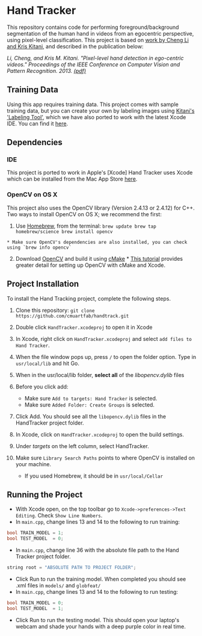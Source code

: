 # Hand Tracker
This repository contains code for performing foreground/background segmentation of the human hand in videos from an egocentric perspective, using pixel-level classification.  This project is based on [work by Cheng Li and Kris Kitani](http://www.cs.cmu.edu/~kkitani/datasets/), and described in the publication below: 

*Li, Cheng, and Kris M. Kitani. "Pixel-level hand detection in ego-centric videos." Proceedings of the IEEE Conference on Computer Vision and Pattern Recognition. 2013. [(pdf)](http://www.cs.cmu.edu/~kkitani/pdf/LK-CVPR13.pdf)*

## Training Data
Using this app requires training data.  This project comes with sample training data, but you can create your own by labeling images using [Kitani's 'Labeling Tool'](http://www.cs.cmu.edu/~kkitani/perpix/code_grabcut/), which we have also ported to work with the latest Xcode IDE. You can find it [here](https://github.com/cmuartfab/grabcut).

## Dependencies
### IDE
This project is ported to work in Apple's [Xcode]
Hand Tracker uses Xcode which can be installed from the Mac App Store [here](https://developer.apple.com/xcode/downloads/).


### OpenCV on OS X
This project also uses the OpenCV library (Version 2.4.13 or 2.4.12) for C++.  Two ways to install OpenCV on OS X; we recommend the first: 
  1. Use [Homebrew](http://brew.sh), from the terminal: 
  	```
	brew update
	brew tap homebrew/science
	brew install opencv
	```
  	
  	* Make sure OpenCV's dependencies are also installed, you can check using `brew info opencv`
  2. Download [OpenCV](http://opencv.org/downloads.html) and build it using [cMake](https://cmake.org/download/)
  	* [This tutorial](http://blogs.wcode.org/2014/10/howto-install-build-and-use-opencv-macosx-10-10/) provides greater detail for setting up OpenCV with cMake and Xcode.

## Project Installation
To install the Hand Tracking project, complete the following steps.

1. Clone this repository: `git clone https://github.com/cmuartfab/handtrack.git`

2. Double click `HandTracker.xcodeproj` to open it in Xcode

3. In Xcode, right click on `HandTracker.xcodeproj` and select `add files to Hand Tracker`.
4. When the file window pops up, press `/` to open the folder option. Type in `usr/local/lib` and hit Go.
5. When in the usr/local/lib folder, **select all** of the *libopencv.dylib* files 
4. Before you click add:
	* Make sure `Add to targets: Hand Tracker` is selected.
	* Make sure `Added Folder: Create Groups` is selected.
5. Click Add. You should see all the `libopencv.dylib` files in the HandTracker project folder. 
6. In Xcode, click on `HandTracker.xcodeproj` to open the build settings.
7. Under *targets* on the left column, select HandTracker.
8. Make sure `Library Search Paths` points to where OpenCV is installed on your machine.
	* If you used Homebrew, it should be in `usr/local/Cellar`

## Running the Project
* With Xcode open, on the top toolbar go to `Xcode->preferences->Text Editing`. Check `Show Line Numbers`.
* In `main.cpp`, change lines 13 and 14 to the following to run training:
	
```c++
bool TRAIN_MODEL = 1;
bool TEST_MODEL  = 0;
```

* In `main.cpp`, change line 36 with the absolute file path to the Hand Tracker project folder.
	
```c++
string root = "ABSOLUTE PATH TO PROJECT FOLDER"; 
```

* Click Run to run the training model. When completed you should see .xml files in `models/` and `globfeat/`
* In `main.cpp`, change lines 13 and 14 to the following to run testing:
	
```c++
bool TRAIN_MODEL = 0;
bool TEST_MODEL  = 1;
```

* Click Run to run the testing model. This should open your laptop's webcam and shade your hands with a deep purple color in real time. 

